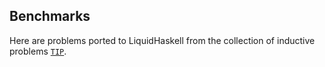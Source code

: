 ## Benchmarks

Here are problems ported to LiquidHaskell from the collection of inductive problems [`TIP`](https://github.com/tip-org/benchmarks).
